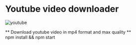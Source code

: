 # Youtube video downloader
![youtube](https://user-images.githubusercontent.com/37798705/141794924-2e07079e-2b43-4c01-b247-0904d0e0a29f.png)

** Download youtube video in mp4 format and max quality **  
npm install && npm start
